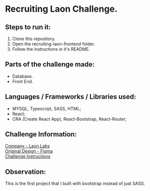 # Recruiting Laon Challenge.
## Steps to run it:
1. Clone this repository.
2. Open the recruiting-laon-frontend folder.
3. Follow the instructions in it's README.

## Parts of the challenge made:
- Database.
- Front End.

## Languages / Frameworks / Libraries used:
- MYSQL, Typescript, SASS, HTML;
- React;
- CRA (Create React App), React-Bootstrap, React-Router;

## Challenge Information:
[Company - Laon Labs](https://laonlabs.com/)<br>
[Original Design - Figma](https://www.figma.com/file/UNbd6QwutVcqiWoVEtBlCi/Recrutamento?node-id=2%3A9)<br>
[Challenge Instructions](https://github.com/LaonLabs/laon-labs-recruiting-test)

## Observation:
This is the first project that I built with bootstrap instead of just SASS.
